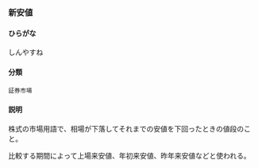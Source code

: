 <div style="display:none;">

## [あ行](securities-terms?id=あ行)
## [か行](securities-terms?id=か行)
## [さ行](securities-terms?id=さ行)

</div>

### 新安値

#### ひらがな

しんやすね

#### 分類

`証券市場`

#### 説明

株式の市場用語で、相場が下落してそれまでの安値を下回ったときの値段のこと。
比較する期間によって上場来安値、年初来安値、昨年来安値などと使われる。

<div style="display:none;">

## [た行](securities-terms?id=た行)
## [な行](securities-terms?id=な行)
## [は行](securities-terms?id=は行)
## [ま行](securities-terms?id=ま行)
## [や行](securities-terms?id=や行)
## [ら行](securities-terms?id=ら行)
## [わ行](securities-terms?id=わ行)
## [英数字・記号](securities-terms?id=英数字・記号)

</div>


